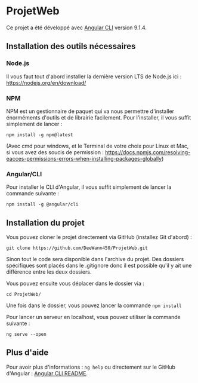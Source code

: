 # ProjetWeb

Ce projet a été développé avec [Angular CLI](https://github.com/angular/angular-cli) version 9.1.4.

## Installation des outils nécessaires

### Node.js

Il vous faut tout d'abord installer la dernière version LTS de Node.js ici : https://nodejs.org/en/download/

### NPM

NPM est un gestionnaire de paquet qui va nous permettre d'installer énorméments d'outils et de librairie facilement. Pour l'installer, il vous suffit simplement de lancer : 

```
npm install -g npm@latest
```
(Avec cmd pour windows, et le Terminal de votre choix pour Linux et Mac, si vous avez des soucis de permission : https://docs.npmjs.com/resolving-eacces-permissions-errors-when-installing-packages-globally)
### Angular/CLI

Pour installer le CLI d'Angular, il vous suffit simplement de lancer la commande suivante : 
```
npm install -g @angular/cli
```

## Installation du projet

Vous pouvez cloner le projet directement via GitHub (installez Git d'abord) :

```
git clone https://github.com/DeeWann450/ProjetWeb.git
```

Sinon tout le code sera disponible dans l'archive du projet. Des dossiers spécifiques sont placés dans le .gitignore donc il est possible qu'il y ait une différence entre les deux dossiers.

Vous pouvez ensuite vous déplacer dans le dossier via : 
```
cd ProjetWeb/
```
Une fois dans le dossier, vous pouvez lancer la commande `npm install`

Pour lancer un serveur en localhost, vous pouvez utiliser la commande suivante : 

```
ng serve --open
```
## Plus d'aide

Pour avoir plus d'informations : `ng help` ou directement sur le GitHub d'Angular :  [Angular CLI README](https://github.com/angular/angular-cli/blob/master/README.md).
